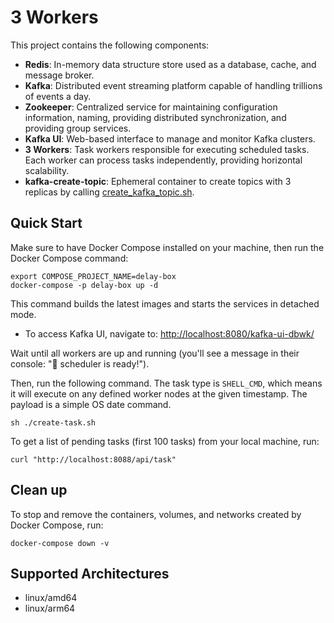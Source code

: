 
# 3 Workers

This project contains the following components:
- **Redis**: In-memory data structure store used as a database, cache, and message broker.
- **Kafka**: Distributed event streaming platform capable of handling trillions of events a day.
- **Zookeeper**: Centralized service for maintaining configuration information, naming, providing distributed synchronization, and providing group services.
- **Kafka UI**: Web-based interface to manage and monitor Kafka clusters.
- **3 Workers**: Task workers responsible for executing scheduled tasks. Each worker can process tasks independently, providing horizontal scalability.
- **kafka-create-topic**: Ephemeral container to create topics with 3 replicas by calling [create_kafka_topic.sh](create_kafka_topic.sh).

## Quick Start

Make sure to have Docker Compose installed on your machine, then run the Docker Compose command:

```shell
export COMPOSE_PROJECT_NAME=delay-box
docker-compose -p delay-box up -d
```

This command builds the latest images and starts the services in detached mode.

- To access Kafka UI, navigate to: [http://localhost:8080/kafka-ui-dbwk/](http://localhost:8080/kafka-ui-dbwk/)

Wait until all workers are up and running (you'll see a message in their console: "🚀 scheduler is ready!").

Then, run the following command. The task type is `SHELL_CMD`, which means it will execute on any defined worker nodes at the given timestamp. The payload is a simple OS date command.

```shell
sh ./create-task.sh
```

To get a list of pending tasks (first 100 tasks) from your local machine, run:

```shell
curl "http://localhost:8088/api/task"
```

## Clean up

To stop and remove the containers, volumes, and networks created by Docker Compose, run:

```shell
docker-compose down -v
```

## Supported Architectures
* linux/amd64
* linux/arm64
